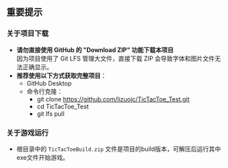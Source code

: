 ## 重要提示

### 关于项目下载
- **请勿直接使用 GitHub 的 "Download ZIP" 功能下载本项目**  
  因为项目使用了 Git LFS 管理大文件，直接下载 ZIP 会导致字体和图片文件无法正确显示。
- **推荐使用以下方式获取完整项目**：
  - GitHub Desktop
  - 命令行克隆：
    - git clone https://github.com/lizuojc/TicTacToe_Test.git
    - cd TicTacToe_Test
    - git lfs pull
### 关于游戏运行
- 根目录中的 `TicTacToeBuild.zip` 文件是项目的build版本，可解压后运行其中exe文件开始游戏。
